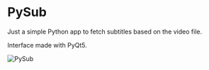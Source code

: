 # PySub
Just a simple Python app to fetch subtitles based on the video file.

Interface made with PyQt5.

![PySub](https://i.imgur.com/MvsOuMs.png)
